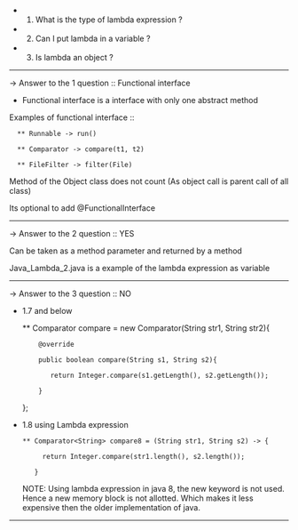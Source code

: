 - 1. What is the type of lambda expression ?
- 2. Can I put lambda in a variable ?
- 3. Is lambda an object ?

**********************************************************************************************

-> Answer to the 1 question ::
Functional interface

 - Functional interface is a interface with only one abstract method

 Examples of functional interface ::

      ** Runnable -> run()

      ** Comparator -> compare(t1, t2)

      ** FileFilter -> filter(File)

 Method of the Object class does not count (As object call is parent call of all class)

 Its optional to add @FunctionalInterface

***********************************************************************************************
 -> Answer to the 2 question ::
YES

 Can be taken as a method parameter and returned by a method

 Java_Lambda_2.java is a example of the lambda expression as variable

****************************************************************************************************

-> Answer to the 3 question ::
NO

 - 1.7 and below

      ** Comparator<String> compare = new Comparator<String>(String str1, String str2){

           @override

           public boolean compare(String s1, String s2){

              return Integer.compare(s1.getLength(), s2.getLength());

           }
      };

- 1.8 using Lambda expression

      ** Comparator<String> compare8 = (String str1, String s2) -> {

           return Integer.compare(str1.length(), s2.length());

         }

  NOTE:  Using lambda expression in java 8, the new keyword is not used. Hence a new memory block is not allotted. Which makes
  it less expensive then the older implementation of java.

*************************************************************************************************